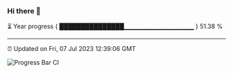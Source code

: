 ### Hi there 👋

⏳ Year progress { ███████████████▁▁▁▁▁▁▁▁▁▁▁▁▁▁▁ } 51.38 %

---

⏰ Updated on Fri, 07 Jul 2023 12:39:06 GMT

![Progress Bar CI](https://github.com/ZhaoGui/ZhaoGui/workflows/Progress%20Bar%20CI/badge.svg)
